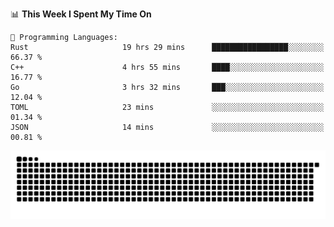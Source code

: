 <!--START_SECTION:waka-->
📊 **This Week I Spent My Time On** 

```text
💬 Programming Languages: 
Rust                     19 hrs 29 mins      █████████████████░░░░░░░░   66.37 % 
C++                      4 hrs 55 mins       ████░░░░░░░░░░░░░░░░░░░░░   16.77 % 
Go                       3 hrs 32 mins       ███░░░░░░░░░░░░░░░░░░░░░░   12.04 % 
TOML                     23 mins             ░░░░░░░░░░░░░░░░░░░░░░░░░   01.34 % 
JSON                     14 mins             ░░░░░░░░░░░░░░░░░░░░░░░░░   00.81 % 
```


<!--END_SECTION:waka-->

<picture>
  <source media="(prefers-color-scheme: dark)" srcset="https://raw.githubusercontent.com/fuwx295/fuwx295/output/github-contribution-grid-snake-dark.svg">
  <source media="(prefers-color-scheme: light)" srcset="https://raw.githubusercontent.com/fuwx295/fuwx295/output/github-contribution-grid-snake.svg">
  <img alt="github contribution grid snake animation" src="https://raw.githubusercontent.com/fuwx295/fuwx295/output/github-contribution-grid-snake.svg">
</picture>
